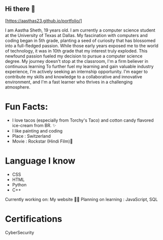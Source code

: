 ## Hi there 👋

[https://aasthas23.github.io/portfolio/]

I am Aastha Sheth, 19 years old. I am currently a computer science student at the University of Texas at Dallas. My fascination with computers and coding began in 5th grade, planting a seed of curiosity that has blossomed into a full-fledged passion. While those early years exposed me to the world of technology, it was in 10th grade that my interest truly exploded. This newfound passion fueled my decision to pursue a computer science degree. My journey doesn't stop at the classroom, I'm a firm believer in continuous learning
To further fuel my learning and gain valuable industry experience, I'm actively seeking an internship opportunity. I'm eager to contribute my skills and knowledge to a collaborative and innovative environment, and I'm a fast learner who thrives in a challenging atmosphere.

# Fun Facts:
- I love tacos (especially from Torchy's Taco) and cotton candy flavored ice-cream from BR. ✨
- I like painting and coding
- Place : Switzerland 
- Movie : Rockstar (Hindi Film)🎸 


# Language I know
- CSS
- HTML
- Python
- C++

Currently working on: My website 😮‍💨
Planning on learning : JavaScript, SQL

# Certifications
CyberSecurity

<!--
**aasthas23/aasthas23** is a ✨ _special_ ✨ repository because its `README.md` (this file) appears on your GitHub profile.

Here are some ideas to get you started:

- 🔭 I’m currently working on ...
- 🌱 I’m currently learning ...
- 👯 I’m looking to collaborate on ...
- 🤔 I’m looking for help with ...
- 💬 Ask me about ...
- 📫 How to reach me: ...
- 😄 Pronouns: ...
- ⚡ Fun fact: ...
-->
